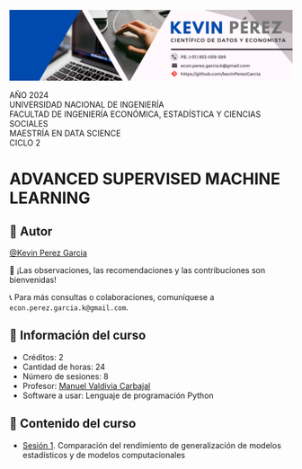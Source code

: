 ![logo](https://github.com/kevinPerezGarcia/kevinPerezGarcia/blob/main/logo.png)

<p>
AÑO 2024 <br>
UNIVERSIDAD NACIONAL DE INGENIERÍA <br>
FACULTAD DE INGENIERÍA ECONÓMICA, ESTADÍSTICA Y CIENCIAS SOCIALES <br>
MAESTRÍA EN DATA SCIENCE <br>
CICLO 2 <br>
</p>

# ADVANCED SUPERVISED MACHINE LEARNING

## 👥 Autor

[@Kevin Perez Garcia](https://www.linkedin.com/in/kevinperezgarcia)

🤝 ¡Las observaciones, las recomendaciones y las contribuciones son bienvenidas!

📞 Para más consultas o colaboraciones, comuníquese a `econ.perez.garcia.k@gmail.com`.

## 📌 Información del curso

* Créditos: 2
* Cantidad de horas: 24
* Número de sesiones: 8
* Profesor: [Manuel Valdivia Carbajal](https://www.linkedin.com/in/manuel-valdivia-73534760/)
* Software a usar: Lenguaje de programación Python

## 📌 Contenido del curso

* [Sesión 1](/sesion1/). Comparación del rendimiento de generalización de modelos estadísticos y de modelos computacionales